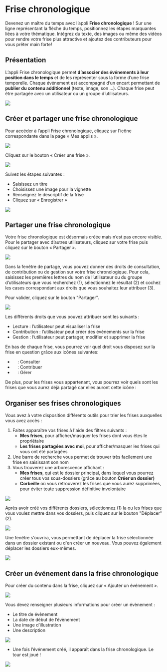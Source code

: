 # Frise chronologique

Devenez un maître du temps avec l’appli **Frise chronologique** ! Sur une ligne représentant la flèche du temps, positionnez les étapes marquantes liées à votre thématique. Intégrez du texte, des images ou même des vidéos pour rendre votre frise plus attractive et ajoutez des contributeurs pour vous prêter main forte!

## Présentation

L’appli Frise chronologique permet **d’associer des événements à leur position dans le temps** et de les représenter sous la forme d’une frise temporelle. Chaque événement est accompagné d’un encart permettant de **publier du contenu additionnel** \(texte, image, son …\). Chaque frise peut être partagée avec un utilisateur ou un groupe d’utilisateurs.

![](.gitbook/assets/frise1-1.png)

## Créer et partager une frise chronologique

Pour accéder à l’appli Frise chronologique, cliquez sur l’icône correspondante dans la page « Mes applis ».

![](.gitbook/assets/frise-chrono-1-3%20%281%29.png)

Cliquez sur le bouton « Créer une frise ».

![](.gitbook/assets/f11-3.png)

Suivez les étapes suivantes :

* Saisissez un titre
* Choisissez une image pour la vignette
* Renseignez le descriptif de la frise
* Cliquez sur « Enregistrer »

![](.gitbook/assets/frise_1-2-1%20%281%29.png)

## Partager une frise chronologique

Votre frise chronologique est désormais créée mais n’est pas encore visible. Pour le partager avec d’autres utilisateurs, cliquez sur votre frise puis cliquez sur le bouton « Partager ».

![](.gitbook/assets/2d-frise-chrono-partager.png)

Dans la fenêtre de partage, vous pouvez donner des droits de consultation, de contribution ou de gestion sur votre frise chronologique. Pour cela, saisissez les premières lettres du nom de l’utilisateur ou du groupe d’utilisateurs que vous recherchez \(1\), sélectionnez le résultat \(2\) et cochez les cases correspondant aux droits que vous souhaitez leur attribuer \(3\).

Pour valider, cliquez sur le bouton "Partager".

![](.gitbook/assets/frise-chronologique-3%20%281%29.png)

Les différents droits que vous pouvez attribuer sont les suivants :

* Lecture : l’utilisateur peut visualiser la frise
* Contribution : l’utilisateur peut créer des événements sur la frise
* Gestion : l’utilisateur peut partager, modifier et supprimer la frise

En bas de chaque frise, vous pourrez voir quel droit vous disposez sur la frise en question grâce aux icônes suivantes:

* <img src=".gitbook/assets/eye.svg" width=12> : Consulter
* <img src=".gitbook/assets/pencil.svg" width=12> : Contribuer
* <img src=".gitbook/assets/cog.svg" width=12> : Gérer

De plus, pour les frises vous appartenant, vous pourrez voir quels sont les frises que vous aurez déjà partagé car elles auront cette icône : <img src=".gitbook/assets/share-1.svg" width=12>

## Organiser ses frises chronologiques

Vous avez à votre disposition différents outils pour trier les frises auxquelles vous avez accès :

1. Faites apparaître vos frises à l'aide des filtres suivants : 
   * **Mes frises**, pour afficher/masquer les frises dont vous êtes le propriétaire
   * **Les frises partagées avec moi**, pour afficher/masquer les frises qui vous ont été partagées
2. Une barre de recherche vous permet de trouver très facilement une frise en saisissant son nom
3. Vous trouverez une arborescence affichant :
   * **Mes frises**, qui est le dossier principal, dans lequel vous pourrez créer tous vos sous-dossiers \(grâce au bouton **Créer un dossier\)**
   * **Corbeille** où vous retrouverez les frises que vous aurez supprimées, pour éviter toute suppression définitive involontaire

![](.gitbook/assets/2019-07-11_12h02_57%20%281%29.png)

Après avoir créé vos différents dossiers, sélectionnez \(1\) la ou les frises que vous voulez mettre dans vos dossiers, puis cliquez sur le bouton "Déplacer" \(2\).

![](.gitbook/assets/2019-07-11_12h51_11%20%281%29.png)

Une fenêtre s'ouvrira, vous permettant de déplacer la frise sélectionnée dans un dossier existant ou d'en créer un nouveau. Vous pouvez également déplacer les dossiers eux-mêmes.

![](.gitbook/assets/2019-07-11_12h52_03.png)

## Créer un événement dans la frise chronologique

Pour créer du contenu dans la frise, cliquez sur « Ajouter un événement ».

![](.gitbook/assets/frise1-1024x361-2%20%283%29.png)

Vous devez renseigner plusieurs informations pour créer un évènement :

* Le titre de évènement
* La date de début de l’évènement
* Une image d’illustration
* Une description

![](.gitbook/assets/frise_21-1-1.png)

* Une fois l’événement créé, il apparaît dans la frise chronologique. Le tour est joué !

![](.gitbook/assets/f8-4.png)

